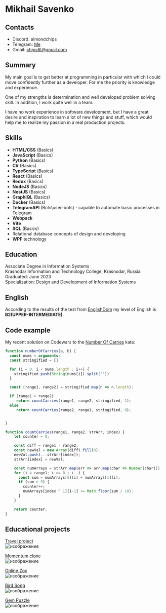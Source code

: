 # **Mikhail Savenko**

## Contacts
* Discord: almondchips
* Telegram: [Me](https://t.me/AlmondChips)
* Gmail: <chips6t@gmail.com>

## Summary

My main goal is to get better at programming in particular with which I could move confidently further as a developer. For me the priority is knowledge and experience.

One of my strengths is determination and well developed problem solving skill. In addition, I work quite well in a team.

I have no work experience in software development, but I have a great desire and inspiration to learn a lot of new things and stuff, which would help me to realize my passion in a real production projects.

## Skills
- **HTML/CSS** (Basics)
- **JavaScript** (Basics)
- **Python** (Basics)
- **C#** (Basics)
- **TypeScript** (Basics)
- **React** (Basics)
- **Redux** (Basics)
- **NodeJS** (Basics)
- **NestJS** (Basics)
- **GraphiQL** (Basics)
- **Docker** (Basics)
- **TelegramAPI** (Bots\user-bots) - capable to automate basic processes in Telegram
- **Webpack**
- **Vite**
- **SQL** (Basics)
- Relational database concepts of design and developing
- **WPF** technology

## Education
 Associate Degree in Information Systems\
 Krasnodar Information and Technology College, Krasnodar, Russia\
 Graduated: June 2023\
 Specialization: Design and Development of Information Systems

## English
According to the results of the test from [EnglishDom](https://www.englishdom.com/test-your-english-level/test/) my level of English is **B2(UPPER-INTERMEDIATE)**.

## Code example
My recent solution on Codewars to the [Number Of Carries](https://www.codewars.com/kata/58a6568827f9546931000027/javascript) kata:
```javascript
function numberOfCarries(a, b) {
  const nums = arguments;
  const stringified = []

  for (i = 0; i < nums.length ; i++) {
    stringified.push(String(nums[i]).split(''))
  }

  const [range1, range2] = stringified.map(n => n.length);

  if (range1 > range2)
     return countCarries(range1, range2, stringified, 1);
  else 
     return countCarries(range2, range1, stringified, 0);


}

function countCarries(range1, range2, strArr, index) {
    let counter = 0;

    const diff = range1 - range2;
    const newVal = new Array(diff).fill(0);
    newVal.push(...strArr[index]);
    strArr[index] = newVal;

    const numArrays = strArr.map(arr => arr.map(char => Number(char)));
    for (i = range1; i >= 0 ; i--) {
      const sum = numArrays[0][i] + numArrays[1][i];
      if (sum > 9) {
        counter++;
        numArrays[index ^ 1][i-1] += Math.floor(sum / 10);
      }
    }

    return counter;
}
```

## Educational projects
[Travel project](https://rolling-scopes-school.github.io/almondchips-JSFEPRESCHOOL2022Q2/travel/)\
![изображение](https://user-images.githubusercontent.com/94008966/188714655-c32ae314-9953-4767-b516-7e6328c94a07.png)

[Momentum clone](https://almondchips-momentum.netlify.app/)\
![изображение](https://user-images.githubusercontent.com/94008966/188715554-1c99d932-39ac-4473-99db-17bc9b3de139.png)

[Online Zoo](https://rolling-scopes-school.github.io/almondchips-JSFE2022Q3/online-zoo/pages/main/)\
![изображение](https://github.com/user-attachments/assets/a7d1ce7b-861f-4ff5-8560-3d740b41e0e0)

[Bird Song](https://rolling-scopes-school.github.io/almondchips-JSFE2022Q3/songbird/)\
![изображение](https://github.com/user-attachments/assets/1e2f5ce0-83b9-4b9d-bcb6-8b9aa6581d2a)

[Gem Puzzle](https://almondchips.github.io/Gem-puzzle/Gem-Puzzle/)\
![изображение](https://github.com/user-attachments/assets/c0bcd9fe-2439-41c1-8d92-ee5bd259936b)






